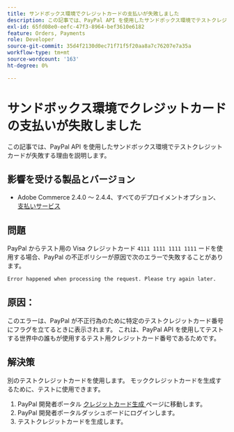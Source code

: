 ```yaml
---
title: サンドボックス環境でクレジットカードの支払いが失敗しました
description: この記事では、PayPal API を使用したサンドボックス環境でテストクレジットカードが失敗する理由を説明します。
exl-id: 65fd08e0-eefc-47f3-8964-bef3610e6182
feature: Orders, Payments
role: Developer
source-git-commit: 35d4f2130d0ec71f71f5f20aa8a7c76207e7a35a
workflow-type: tm+mt
source-wordcount: '163'
ht-degree: 0%

---
```


# サンドボックス環境でクレジットカードの支払いが失敗しました

この記事では、PayPal API を使用したサンドボックス環境でテストクレジットカードが失敗する理由を説明します。

## 影響を受ける製品とバージョン


* Adobe Commerce 2.4.0 ～ 2.4.4、すべてのデプロイメントオプション、[ 支払いサービス ](https://marketplace.magento.com/magento-payment-services.html)

## 問題

PayPal からテスト用の Visa クレジットカード `4111 1111 1111 1111` ードを使用する場合、PayPal の不正ポリシーが原因で次のエラーで失敗することがあります。

```bash
Error happened when processing the request. Please try again later.
```

## 原因：

このエラーは、PayPal が不正行為のために特定のテストクレジットカード番号にフラグを立てるときに表示されます。 これは、PayPal API を使用してテストする世界中の誰もが使用するテスト用クレジットカード番号であるためです。

## 解決策

別のテストクレジットカードを使用します。 モッククレジットカードを生成するために、テストに使用できます。

1. PayPal 開発者ポータル [ クレジットカード生成 ](https://developer.paypal.com/developer/creditCardGenerator/) ページに移動します。
1. PayPal 開発者ポータルダッシュボードにログインします。
1. テストクレジットカードを生成します。
